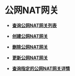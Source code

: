 # 公网NAT网关<a name="topic_300000000"></a>

-   **[查询公网NAT网关列表](查询公网NAT网关列表.md)**  

-   **[创建公网NAT网关](创建公网NAT网关.md)**  

-   **[删除公网NAT网关](删除公网NAT网关.md)**  

-   **[更新公网NAT网关](更新公网NAT网关.md)**  

-   **[查询指定的公网NAT网关详情](查询指定的公网NAT网关详情.md)**  



